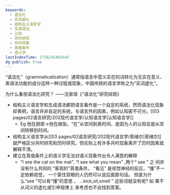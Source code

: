 ```yaml
---
keywords:
  - 语法化
  - 实词虚化
  - 结构主义语言学
  - 生成语法
  - 认知
  - 历时研究
  - 共时现象
  - 真值条件
  - 语义学
lastIndexTime: 1736235401643
dg-publish: true
---
```

“语法化”（grammaticalization）通常指语言中意义实在的词转化为无实在意义、表语法功能的成分这样一种过程或现象，中国传统的语言学称之为“实词虚化”。

为什么重视语法化研究？ ——沈家煊《“语法化”研究综观》
- 结构主义语言学和生成语法都把语言看作是一个自足的系统，然而语法化现象却表明，语言并非自足的系统，与语言外的因素，例如认知密不可分。[[03 pages/02语言研究/202现代语言学/认知语言学\|认知语言学]]
	- Eg 他在厨房→他在做饭。“在”从空间到表时间，是因为人的认知总是从空间转移到时间。
- 结构主义语言学从[[03 pages/02语言研究/202现代语言学/索绪尔\|索绪尔]]就严格区分共时研究和历时研究，但实际上有许多共时现象离开了历时因素就解释不清。
- 建立在真值条件上的语义学无法对语义现象作出令人满意的解释
	- “I see the cat on the mat", “I see what you mean" ,两个“ see ” 之 间并没有什么共同的 “客观的”真值条件。 “看见” 是视觉神经的反应，“懂”不一定依赖视觉， 一个蒙住双眼的人仍然可以说后面那句话。 但是为什么“see ”可以有“懂”的意思 ， …kick,sit,smell ” 这些词就没有呢? 如 果不从词义的虚化或引申规律上 来考虑也不会找到答案。
